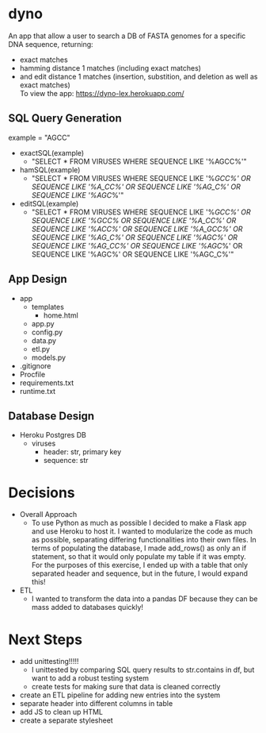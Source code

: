 # dyno
An app that allow a user to search a DB of FASTA genomes for a specific DNA sequence, returning: 
- exact matches
- hamming distance 1 matches (including exact matches)
- and edit distance 1 matches (insertion, substition, and deletion as well as exact matches)<br>
To view the app: https://dyno-lex.herokuapp.com/

## SQL Query Generation
example = "AGCC"
- exactSQL(example)
  - "SELECT * FROM VIRUSES WHERE SEQUENCE LIKE '%AGCC%'"
- hamSQL(example)
  - "SELECT * FROM VIRUSES WHERE SEQUENCE LIKE '%_GCC%' OR SEQUENCE LIKE '%A_CC%' 
  OR SEQUENCE LIKE '%AG_C%' OR SEQUENCE LIKE '%AGC_%'"
- editSQL(example)
  - "SELECT * FROM VIRUSES WHERE SEQUENCE LIKE '%_GCC%' OR SEQUENCE LIKE '%GCC% 
  OR SEQUENCE LIKE '%A_CC%' OR SEQUENCE LIKE '%ACC%' OR SEQUENCE LIKE '%A_GCC%' 
  OR SEQUENCE LIKE '%AG_C%' OR SEQUENCE LIKE '%AGC%' OR SEQUENCE LIKE '%AG_CC%' 
  OR SEQUENCE LIKE '%AGC_%' OR SEQUENCE LIKE '%AGC%' OR SEQUENCE LIKE '%AGC_C%'"
 
## App Design
- app
  - templates
    - home.html
  - app.py
  - config.py
  - data.py
  - etl.py
  - models.py
- .gitignore
- Procfile
- requirements.txt
- runtime.txt
  

## Database Design
- Heroku Postgres DB
  - viruses
    - header: str, primary key
    - sequence: str
    
# Decisions
- Overall Approach
  - To use Python as much as possible I decided to make a Flask app and use Heroku to host it. I wanted to modularize the code as much as possible, separating differing functionalities into their own files. In terms of populating the database, I made add_rows() as only an if statement, so that it would only populate my table if it was empty. For the purposes of this exercise, I ended up with a table that only separated header and sequence, but in the future, I would expand this!
- ETL
  - I wanted to transform the data into a pandas DF because they can be mass added to databases quickly!


# Next Steps
- add unittesting!!!!!
  - I unittested by comparing SQL query results to str.contains in df, but want to add a robust testing system
  - create tests for making sure that data is cleaned correctly 
- create an ETL pipeline for adding new entries into the system
- separate header into different columns in table 
- add JS to clean up HTML
- create a separate stylesheet
